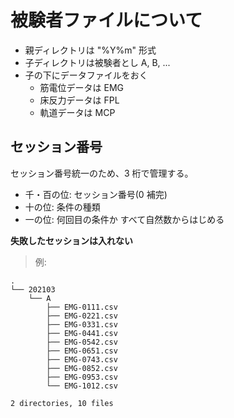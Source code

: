 # 被験者ファイルについて

- 親ディレクトリは "%Y%m" 形式
- 子ディレクトリは被験者とし A, B, ...
- 子の下にデータファイルをおく
    - 筋電位データは EMG
    - 床反力データは FPL
    - 軌道データは MCP

## セッション番号
セッション番号統一のため、3 桁で管理する。
- 千・百の位: セッション番号(0 補完)
- 十の位: 条件の種類
- 一の位: 何回目の条件か
すべて自然数からはじめる

**失敗したセッションは入れない**


> 例:
```
.
└── 202103
    └── A
        ├── EMG-0111.csv
        ├── EMG-0221.csv
        ├── EMG-0331.csv
        ├── EMG-0441.csv
        ├── EMG-0542.csv
        ├── EMG-0651.csv
        ├── EMG-0743.csv
        ├── EMG-0852.csv
        ├── EMG-0953.csv
        └── EMG-1012.csv

2 directories, 10 files
```

